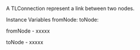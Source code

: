 A TLConnection represent a link between two nodes.

Instance Variables
	fromNode:		<Object>
	toNode:		<Object>

fromNode
	- xxxxx

toNode
	- xxxxx
